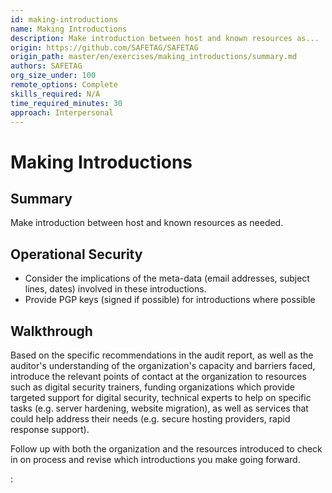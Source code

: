 ```yaml
---
id: making-introductions
name: Making Introductions
description: Make introduction between host and known resources as...
origin: https://github.com/SAFETAG/SAFETAG
origin_path: master/en/exercises/making_introductions/summary.md
authors: SAFETAG
org_size_under: 100
remote_options: Complete
skills_required: N/A
time_required_minutes: 30
approach: Interpersonal
---
```

# Making Introductions

## Summary

Make introduction between host and known resources as needed.



## Operational Security

* Consider the implications of the meta-data (email addresses, subject lines, dates) involved in these introductions.
* Provide PGP keys (signed if possible) for introductions where possible

## Walkthrough

Based on the specific recommendations in the audit report, as well as the auditor's understanding of the organization's capacity and barriers faced, introduce the relevant points of contact at the organization to resources such as digital security trainers, funding organizations which provide targeted support for digital security, technical experts to help on specific tasks (e.g. server hardening, website migration), as well as services that could help address their needs (e.g. secure hosting providers, rapid response support).

Follow up with both the organization and the resources introduced to check in on process and revise which introductions you make going forward.






:[](../references/footnotes.md)
